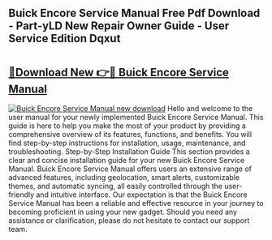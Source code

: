 ## Buick Encore Service Manual Free Pdf Download - Part-yLD New Repair Owner Guide - User Service Edition Dqxut

# <h2><a href="http://bc13474.oget.top/?id=Buick+Encore+Service+Manual">🔗Download New 👉🔴 Buick Encore Service Manual</a></h2>

[![Buick Encore Service Manual new download](https://i.imgur.com/5g1atiW.png)](http://bc13474.oget.top/?id=Buick+Encore+Service+Manual)
Hello and welcome to the user manual for your newly implemented Buick Encore Service Manual. This guide is here to help you make the most of your product by providing a comprehensive overview of its features, functions, and benefits. You will find step-by-step instructions for installation, usage, maintenance, and troubleshooting. Step-by-Step Installation Guide This section provides a clear and concise installation guide for your new Buick Encore Service Manual. Buick Encore Service Manual offers users an extensive range of advanced features, including geolocation, smart alerts, customizable themes, and automatic syncing, all easily controlled through the user-friendly and intuitive interface. Our expectation is that the Buick Encore Service Manual has been a reliable and effective resource in your journey to becoming proficient in using your new gadget. Should you need any assistance or clarification, please do not hesitate to contact our support team.
